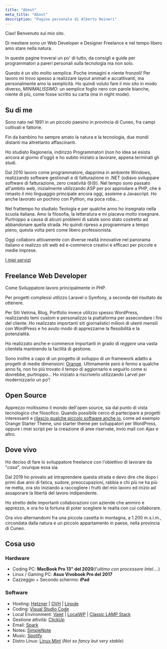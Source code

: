 ```yaml
---
title: "About"
meta_title: "About"
description: "Pagina personale di Alberto Reineri"
---
```


<!-- <img src="/images/io4Seria.jpg" style="width:200px"> -->

Ciao! Benvenuto sul mio sito.

Di mestiere sono un Web Developer e Designer Freelance e nel tempo libero amo stare nella natura.

In queste pagine troverai un po' di tutto, da consigli e guide per programmatori a pareri personali sulla tecnologia ma non solo.

Questo è un sito molto semplice. Poche immagini e niente fronzoli! Per lavoro mi trovo spesso a realizzare layout animati e accattivanti, ma personalmente amo la semplicità. Ho quindi voluto fare il mio sito in modo diverso, *MINIMALISSIMO*: un semplice foglio nero con parole bianche, niente di più, come fosse scritto su carta (ma in night mode).

Su di me
--------


Sono nato nel 1991 in un piccolo paesino in provincia di Cuneo, fra campi coltivati e fattorie.

Fin da bambino ho sempre amato la natura e la tecnologia, due mondi distanti ma altrettanto affascinanti.

Ho studiato Ragioneria, indirizzo Programmatori (non ho idea se esista ancora al giorno d'oggi) e ho subito iniziato a lavorare, appena terminati gli studi.

Dal 2010 lavoro come programmatore, dapprima in ambiente Windows, realizzando software gestionali e di fatturazione in .NET (odiavo sviluppare software di fatturazione, zero creatività 😢😢). Nel tempo sono passato all'ambito web, inizialmente utilizzando ASP per poi approdare a PHP, che è rimasto il mio linguaggio principale ancora oggi, assieme a Javascript. Ho anche lavorato un pochino con Python, ma poca roba...

Nel frattempo ho studiato Teologia e per qualche anno ho insegnato nella scuola italiana. Amo la filosofia, la letteratura e mi piaceva molto insegnare. Purtroppo a causa di alcuni problemi di salute sono stato costretto ad abbandonare quella strada. Ho quindi ripreso a programmare a tempo pieno, questa volta però come libero professionista.

Oggi collaboro attivamente con diverse realtà innovative nel panorama italiano e realizzo siti web ed e-commerce creativi e efficaci per piccole e medie imprese.

[I miei servizi](/servizi)

Freelance Web Developer
-----------------------

Come Sviluppatore lavoro principalmente in PHP.

Per progetti complessi utilizzo Laravel o Symfony, a seconda del risultato da ottenere.

Per Siti Vetrina, Blog, Portfolio invece utilizzo spesso WordPress, realizzando temi custom e personalizzo la piattaforma per assecondare i fini del cliente. Ho realizzato importanti siti giornalistici milioni di utenti mensili con WordPress e ho avuto modo di apprezzarne la flessibilità e la potenzialità.

Ho realizzato anche e-commerce importanti in grado di *reggere* una vasta clientela mantnendo la facilità di gestione.

Sono inoltre a capo di un progetto di sviluppo di un framework adatto a progetti di medie dimensioni: [Orange](/orange). Ultimamente però è fermo a qualche anno fa, non ho più trovato il tempo di aggiornarlo e seguirlo come si dovrebbe, purtroppo... Ho iniziato a riscriverlo utilizzando Larvel per modernizzarlo un po'!

Open Source
-----------

Apprezzo moltissimo il mondo dell'open source, sia dal punto di vista tecnologico che filosofico. Quando possibile cerco di partecipare a progetti interessanti e [rilascio qualche piccolo software anche io](https://github.com/albertoreineri), come ad esempio Orange Starter Theme, uno starter theme per sviluppatori per WordPress, oppure i miei script per la creazione di aree riservate, invio mail con Ajax e altro.

Dove vivo
---------

Ho deciso di fare lo sviluppatore freelance con l'obiettivo di lavorare da "*casa*", ovunque essa sia.

Dal 2019 ho provato ad intraprendere questa strada e devo dire che dopo i primi due anni di fatica, sudore, preoccupazioni, rabbia e chi più ne ha più ne metta, ora sto iniziando a raccogliere i frutti del mio lavoro ed inizio ad assaporare la libertà del lavoro indipendente.

Ho stretto delle importanti collaborazioni con aziende che ammiro e apprezzo, e ora ho la fortuna di poter scegliere le realtà con cui collaborare.

Ora vivo alternandomi fra una piccola casetta in montagna, a 1.200 m.s.l.m., circondata dalla natura e un piccolo appartamento in paese, nella provincia di Cuneo.

Cosa uso
------------------------------------------------

### Hardware

-   Coding PC: **MacBook Pro 13" del 2020**(*l'ultimo con processore Intel....*)
-   Linux / Gaming PC: **Asus Vivobook Pro del 2017**
-   Cazzeggio + Secondo schermo: **iPad**

### Software

-   Hosting: [Hetzner](https://www.hetzner.com/) | [OVH](https://www.ovhcloud.com/it/vps/) | [Linode](https://www.linode.com/)
-   Coding: [Visual Studio Code](https://code.visualstudio.com/)
-   Local Environment: [Valet](https://laravel.com/docs/10.x/valet) | [LocalWP](https://localwp.com/) | [Classic LAMP Stack](/blog/come-installare-una-lamp-stack/)
-   Gestione attività: [ClickUp](https://www.clickup.com/)
-   Email: [Spark](https://sparkmailapp.com/it)
-   Notes: [SimpleNote](https://simplenote.com/)
-   Music: [Spotify](https://www.spotify.com/)
-   Distro Linux: [Linux Mint](https://linuxmint.com/) (*Not so fancy but very stable*)